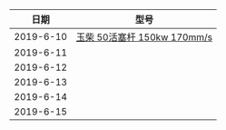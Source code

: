 |日期|型号|
|:-:|:-:|
|2019-6-10|[玉柴 50活塞杆 150kw 170mm/s](log/2019-6-10.md)|
|2019-6-11| |
|2019-6-12| |
|2019-6-13| |
|2019-6-14| |
|2019-6-15| |
